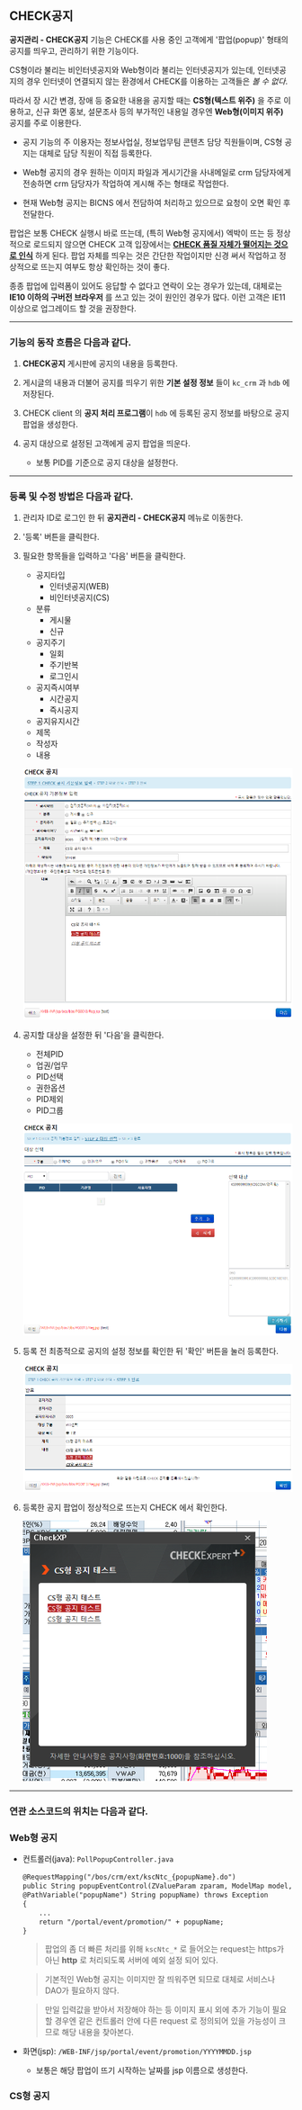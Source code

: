 ## CHECK공지

**공지관리 - CHECK공지** 기능은 CHECK를 사용 중인 고객에게 '팝업(popup)' 형태의 공지를 띄우고, 관리하기 위한 기능이다.

CS형이라 불리는 비인터넷공지와 Web형이라 불리는 인터넷공지가 있는데, 인터넷공지의 경우 인터넷이 연결되지 않는 환경에서 CHECK를 이용하는 고객들은 *볼 수 없다*.

따라서 장 시간 변경, 장애 등 중요한 내용을 공지할 때는 **CS형(텍스트 위주)** 을 주로 이용하고, 신규 화면 홍보, 설문조사 등의 부가적인 내용일 경우엔 **Web형(이미지 위주)** 공지를 주로 이용한다.

- 공지 기능의 주 이용자는 정보사업실, 정보업무팀 콘텐츠 담당 직원들이며, CS형 공지는 대체로 담당 직원이 직접 등록한다.

- Web형 공지의 경우 원하는 이미지 파일과 게시기간을 사내메일로 crm 담당자에게 전송하면 crm 담당자가 작업하여 게시해 주는 형태로 작업한다.

- 현재 Web형 공지는 BICNS 에서 전담하여 처리하고 있으므로 요청이 오면 확인 후 전달한다.


팝업은 보통 CHECK 실행시 바로 뜨는데, (특히 Web형 공지에서) 엑박이 뜨는 등 정상적으로 로드되지 않으면 CHECK 고객 입장에서는 **<u>CHECK 품질 자체가 떨어지는 것으로 인식</u>** 하게 된다. 팝업 자체를 띄우는 것은 간단한 작업이지만 신경 써서 작업하고 정상적으로 뜨는지 여부도 항상 확인하는 것이 좋다.

종종 팝업에 입력폼이 있어도 응답할 수 없다고 연락이 오는 경우가 있는데, 대체로는 **IE10 이하의 구버전 브라우저** 를 쓰고 있는 것이 원인인 경우가 많다. 이런 고객은 IE11 이상으로 업그레이드 할 것을 권장한다.

---

### 기능의 동작 흐름은 다음과 같다.  

1. **CHECK공지** 게시판에 공지의 내용을 등록한다.

2. 게시글의 내용과 더불어 공지를 띄우기 위한 **기본 설정 정보** 들이 `kc_crm` 과 `hdb` 에 저장된다.

3. CHECK client 의 **공지 처리 프로그램**이 `hdb` 에 등록된 공지 정보를 바탕으로 공지 팝업을 생성한다.

4. 공지 대상으로 설정된 고객에게 공지 팝업을 띄운다.
    - 보통 PID를 기준으로 공지 대상을 설정한다.

---

### 등록 및 수정 방법은 다음과 같다.

1. 관리자 ID로 로그인 한 뒤 **공지관리 - CHECK공지** 메뉴로 이동한다.

2. '등록' 버튼을 클릭한다.

3. 필요한 항목들을 입력하고 '다음' 버튼을 클릭한다.
    - 공지타입
        - 인터넷공지(WEB)
        - 비인터넷공지(CS)
    - 분류
        - 게시물
        - 신규
    - 공지주기
        - 일회
        - 주기반복
        - 로그인시
    - 공지즉시여부
        - 시간공지
        - 즉시공지
    - 공지유지시간
    - 제목
    - 작성자
    - 내용

    ![img](img/enroll_check_notice_1.png)

4. 공지할 대상을 설정한 뒤 '다음'을 클릭한다.
    - 전체PID
    - 업권/업무
    - PID선택
    - 권한옵션
    - PID제외
    - PID그룹

    ![img](img/enroll_check_notice_2.png)


5. 등록 전 최종적으로 공지의 설정 정보를 확인한 뒤 '확인' 버튼을 눌러 등록한다.

    ![img](img/enroll_check_notice_3.png)

6. 등록한 공지 팝업이 정상적으로 뜨는지 CHECK 에서 확인한다.

    ![img](img/enroll_check_notice_5.png)

---

### 연관 소스코드의 위치는 다음과 같다.


### Web형 공지
- 컨트롤러(java): `PollPopupController.java`
    ```
    @RequestMapping("/bos/crm/ext/kscNtc_{popupName}.do")
    public String popupEventControl(ZValueParam zparam, ModelMap model, @PathVariable("popupName") String popupName) throws Exception
    {
        ...
        return "/portal/event/promotion/" + popupName;
    }
    ```
    > 팝업의 좀 더 빠른 처리를 위해 `kscNtc_*` 로 들어오는 request는 https가 아닌 **http** 로 처리되도록 서버에 예외 설정 되어 있다.  
    

    > 기본적인 Web형 공지는 이미지만 잘 띄워주면 되므로 대체로 서비스나 DAO가 필요하지 않다.

    > 만일 입력값을 받아서 저장해야 하는 등 이미지 표시 외에 추가 기능이 필요할 경우엔 같은 컨트롤러 안에 다른 request 로 정의되어 있을 가능성이 크므로 해당 내용을 찾아본다.


- 화면(jsp): `/WEB-INF/jsp/portal/event/promotion/YYYYMMDD.jsp`
    * 보통은 해당 팝업이 뜨기 시작하는 날짜를 jsp 이름으로 생성한다.

### CS형 공지
